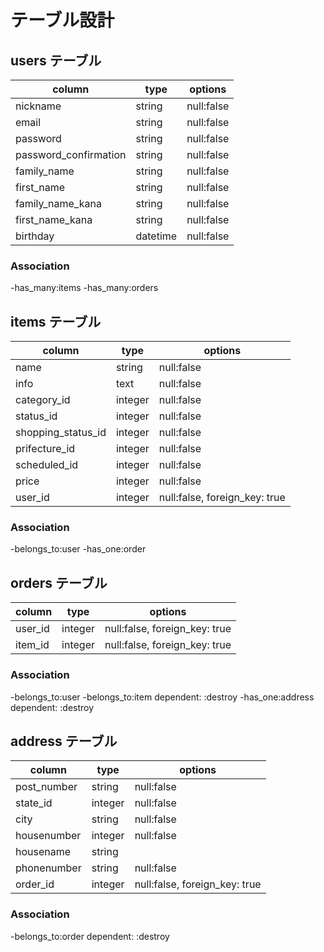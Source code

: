 # テーブル設計

## users テーブル

| column                | type      | options     |
|---------------------- |---------  |------------ |
| nickname              | string    | null:false  |
| email                 | string    | null:false  |
| password              | string    | null:false  |
| password_confirmation | string    | null:false  |
| family_name           | string    | null:false  |
| first_name            | string    | null:false  |
| family_name_kana      | string    | null:false  |
| first_name_kana       | string    | null:false  |
| birthday              | datetime      | null:false  |

### Association
  
-has_many:items
-has_many:orders

## items テーブル

| column              | type      | options                         |
|-------------------- |---------  |-------------------------------  |
| name                | string    | null:false                      |
| info                | text      | null:false                      |
| category_id         | integer   | null:false                      |
| status_id           | integer   | null:false                      |
| shopping_status_id  | integer   | null:false                      |
| prifecture_id       | integer   | null:false                      |
| scheduled_id        | integer   | null:false                      |
| price               | integer   | null:false                      |
| user_id             | integer   | null:false, foreign_key: true   |

### Association

-belongs_to:user
-has_one:order

## orders テーブル

| column    | type      | options                         |
|---------- |---------  |-------------------------------  |
| user_id   | integer   | null:false, foreign_key: true   |
| item_id   | integer   | null:false, foreign_key: true   |

### Association

-belongs_to:user
-belongs_to:item dependent: :destroy
-has_one:address dependent: :destroy

## address テーブル

| column        | type      | options                         |
|-------------  |---------  |-------------------------------  |
| post_number   | string    | null:false                      |
| state_id      | integer   | null:false                      |
| city          | string    | null:false                      |
| housenumber   | integer   | null:false                      |
| housename     | string    |                                 |
| phonenumber   | string    | null:false                      |
| order_id     | integer   | null:false, foreign_key: true   |

### Association

-belongs_to:order dependent: :destroy
